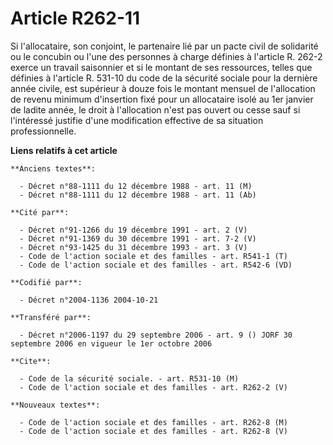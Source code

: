 # Article R262-11

Si l'allocataire, son conjoint, le partenaire lié par un pacte civil de solidarité ou le concubin ou l'une des personnes à
charge définies à l'article R. 262-2 exerce un travail saisonnier et si le montant de ses ressources, telles que définies à
l'article R. 531-10 du code de la sécurité sociale pour la dernière année civile, est supérieur à douze fois le montant
mensuel de l'allocation de revenu minimum d'insertion fixé pour un allocataire isolé au 1er janvier de ladite année, le droit
à l'allocation n'est pas ouvert ou cesse sauf si l'intéressé justifie d'une modification effective de sa situation
professionnelle.

**Liens relatifs à cet article**

	**Anciens textes**:

	  - Décret n°88-1111 du 12 décembre 1988 - art. 11 (M)
	  - Décret n°88-1111 du 12 décembre 1988 - art. 11 (Ab)

	**Cité par**:

	  - Décret n°91-1266 du 19 décembre 1991 - art. 2 (V)
	  - Décret n°91-1369 du 30 décembre 1991 - art. 7-2 (V)
	  - Décret n°93-1425 du 31 décembre 1993 - art. 3 (V)
	  - Code de l'action sociale et des familles - art. R541-1 (T)
	  - Code de l'action sociale et des familles - art. R542-6 (VD)

	**Codifié par**:

	  - Décret n°2004-1136 2004-10-21

	**Transféré par**:

	  - Décret n°2006-1197 du 29 septembre 2006 - art. 9 () JORF 30 septembre 2006 en vigueur le 1er octobre 2006

	**Cite**:

	  - Code de la sécurité sociale. - art. R531-10 (M)
	  - Code de l'action sociale et des familles - art. R262-2 (V)

	**Nouveaux textes**:

	  - Code de l'action sociale et des familles - art. R262-8 (M)
	  - Code de l'action sociale et des familles - art. R262-8 (V)
